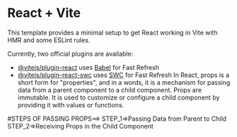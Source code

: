 # React + Vite

This template provides a minimal setup to get React working in Vite with HMR and some ESLint rules.

Currently, two official plugins are available:

- [@vitejs/plugin-react](https://github.com/vitejs/vite-plugin-react/blob/main/packages/plugin-react/README.md) uses [Babel](https://babeljs.io/) for Fast Refresh
- [@vitejs/plugin-react-swc](https://github.com/vitejs/vite-plugin-react-swc) uses [SWC](https://swc.rs/) for Fast Refresh
In React, props is a short form for "properties", and in a words, it is a mechanism for passing data from a parent component to a child component. Props are immutable. It is used to customize or configure a child component by providing it with values or functions.

#STEPS OF PASSING PROPS==>
STEP_1=>Passing Data from Parent to Child
STEP_2=>Receiving Props in the Child Component





